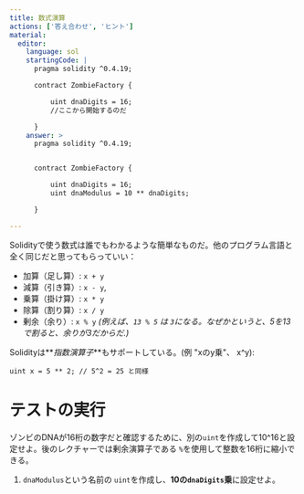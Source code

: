 ```yaml
---
title: 数式演算
actions: ['答え合わせ', 'ヒント']
material:
  editor:
    language: sol
    startingCode: |
      pragma solidity ^0.4.19;

      contract ZombieFactory {

          uint dnaDigits = 16;
          //ここから開始するのだ

      }
    answer: >
      pragma solidity ^0.4.19;


      contract ZombieFactory {

          uint dnaDigits = 16;
          uint dnaModulus = 10 ** dnaDigits;

      }

---
```


Solidityで使う数式は誰でもわかるような簡単なものだ。他のプログラム言語と全く同じだと思ってもらっていい：

* 加算（足し算）: `x + y`
* 減算（引き算）: `x - y`,
* 乗算（掛け算）: `x * y`
* 除算（割り算）: `x / y`
* 剰余（余り）: `x % y` _(例えば、`13 % 5` は `3`になる。なぜかというと、5を13で割ると、余りが3だからだ.)_

Solidityは**_指数演算子_**もサポートしている。(例 "xのy乗"、 x^y):

```
uint x = 5 ** 2; // 5^2 = 25 と同様
```

# テストの実行

ゾンビのDNAが16桁の数字だと確認するために、別の`uint`を作成して10^16と設定せよ。後のレクチャーでは剰余演算子である `%`を使用して整数を16桁に縮小できる。

1. `dnaModulus`という名前の `uint`を作成し、**10の`dnaDigits`乗**に設定せよ。
